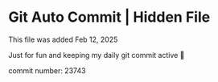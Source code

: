 # Git Auto Commit | Hidden File

This file was added Feb 12, 2025

Just for fun and keeping my daily git commit active 🤪

commit number: 23743
